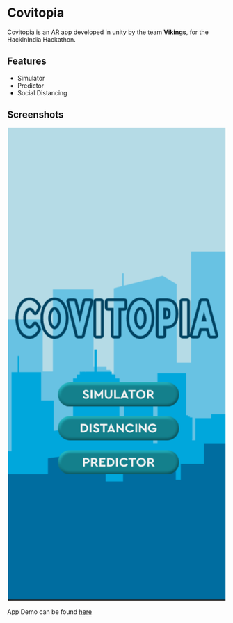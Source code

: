 # Covitopia



Covitopia is an AR app developed in unity by the team <b>Vikings</b>, for the HackInIndia Hackathon.

## Features

- Simulator
- Predictor
- Social Distancing


## Screenshots
<p align="center">
    <img src="Screenshots/covidtopia.png" alt="Covidtopia" width="500"/>
</p>

App Demo can be found [here](https://youtu.be/sm-JpaAYQaM) 
